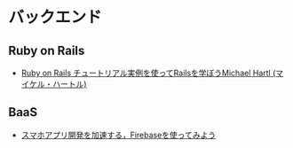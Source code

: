 # バックエンド

## Ruby on Rails
- [Ruby on Rails チュートリアル実例を使ってRailsを学ぼうMichael Hartl (マイケル・ハートル)](https://railstutorial.jp/)

## BaaS
- [スマホアプリ開発を加速する，Firebaseを使ってみよう](http://gihyo.jp/dev/serial/01/firebase/0001)
